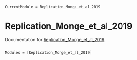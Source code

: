 ```@meta
CurrentModule = Replication_Monge_et_al_2019
```

# Replication_Monge_et_al_2019

Documentation for [Replication_Monge_et_al_2019](https://github.com/Paulogcd/Replication_Monge_et_al_2019.jl).

```@index
```

```@autodocs
Modules = [Replication_Monge_et_al_2019]
```
